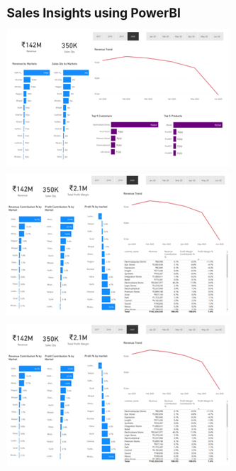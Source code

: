 # Sales Insights using PowerBI

<p align="left">
  <img src="Images/img1.png">
</p>

<p align="left">
  <img src="Images/img2.png">
</p>

<p align="left">
  <img src="Images/img2.png">
</p>
